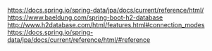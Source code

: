 https://docs.spring.io/spring-data/jpa/docs/current/reference/html/
https://www.baeldung.com/spring-boot-h2-database
http://www.h2database.com/html/features.html#connection_modes
https://docs.spring.io/spring-data/jpa/docs/current/reference/html/#reference
